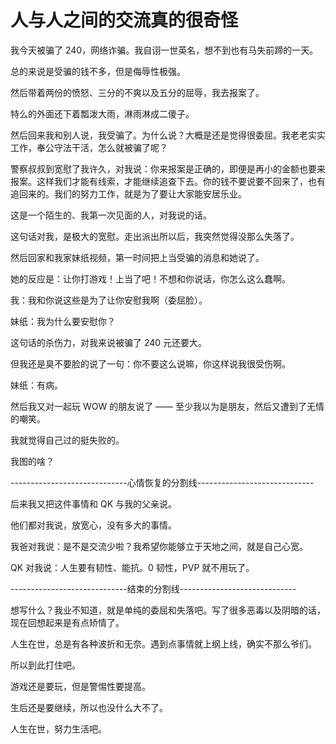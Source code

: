 # 人与人之间的交流真的很奇怪

我今天被骗了 240，网络诈骗。我自诩一世英名，想不到也有马失前蹄的一天。

总的来说是受骗的钱不多，但是侮辱性极强。

然后带着两份的愤怒、三分的不爽以及五分的屈辱，我去报案了。

特么的外面还下着瓢泼大雨，淋雨淋成二傻子。

然后回来我和别人说，我受骗了。为什么说？大概是还是觉得很委屈。我老老实实工作，奉公守法干活，怎么就被骗了呢？

警察叔叔到宽慰了我许久，对我说：你来报案是正确的，即便是再小的金额也要来报案。这样我们才能有线索，才能继续追查下去。你的钱不要说要不回来了，也有追回来的。我们的努力工作，就是为了要让大家能安居乐业。

这是一个陌生的、我第一次见面的人，对我说的话。

这句话对我，是极大的宽慰。走出派出所以后，我突然觉得没那么失落了。

然后回家和我家妹纸视频，第一时间把上当受骗的消息和她说了。

她的反应是：让你打游戏！上当了吧！不想和你说话，你怎么这么蠢啊。

我：我和你说这些是为了让你安慰我啊（委屈脸）。

妹纸：我为什么要安慰你？

这句话的杀伤力，对我来说被骗了 240 元还要大。

但我还是臭不要脸的说了一句：你不要这么说嘛，你这样说我很受伤啊。

妹纸：有病。

然后我又对一起玩 WOW 的朋友说了 —— 至少我以为是朋友，然后又遭到了无情的嘲笑。

我就觉得自己过的挺失败的。

我图的啥？

-----------------------------心情恢复的分割线-----------------------------

后来我又把这件事情和 QK 与我的父亲说。

他们都对我说，放宽心，没有多大的事情。

我爸对我说：是不是交流少啦？我希望你能够立于天地之间，就是自己心宽。

QK 对我说：人生要有韧性、能抗。0 韧性，PVP 就不用玩了。


-----------------------------结束的分割线-----------------------------

想写什么？我业不知道，就是单纯的委屈和失落吧。写了很多恶毒以及阴暗的话，现在回想起来是有点矫情了。

人生在世，总是有各种波折和无奈。遇到点事情就上纲上线，确实不那么爷们。

所以到此打住吧。

游戏还是要玩，但是警惕性要提高。

生后还是要继续，所以也没什么大不了。

人生在世，努力生活吧。
